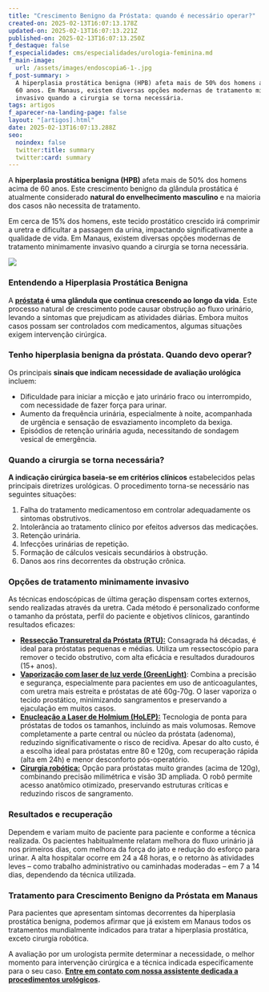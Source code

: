 ```yaml
---
title: "Crescimento Benigno da Próstata: quando é necessário operar?"
created-on: 2025-02-13T16:07:13.178Z
updated-on: 2025-02-13T16:07:13.221Z
published-on: 2025-02-13T16:07:13.250Z
f_destaque: false
f_especialidades: cms/especialidades/urologia-feminina.md
f_main-image:
  url: /assets/images/endoscopia6-1-.jpg
f_post-summary: >
  A hiperplasia prostática benigna (HPB) afeta mais de 50% dos homens acima de
  60 anos. Em Manaus, existem diversas opções modernas de tratamento minimamente
  invasivo quando a cirurgia se torna necessária.
tags: artigos
f_aparecer-na-landing-page: false
layout: "[artigos].html"
date: 2025-02-13T16:07:13.288Z
seo:
  noindex: false
  twitter:title: summary
  twitter:card: summary
---
```

A **hiperplasia prostática benigna (HPB)** afeta mais de 50% dos homens acima de 60 anos. Este crescimento benigno da glândula prostática é atualmente considerado **natural do envelhecimento masculino** e na maioria dos casos não necessita de tratamento.

Em cerca de 15% dos homens, este tecido prostático crescido irá comprimir a uretra e dificultar a passagem da urina, impactando significativamente a qualidade de vida. Em Manaus, existem diversas opções modernas de tratamento minimamente invasivo quando a cirurgia se torna necessária.

![](/assets/images/próstata-obstruindo-canal-da-urina-1-1-1-.png)

### Entendendo a Hiperplasia Prostática Benigna

A **[próstata](https://uroconsult.com.br/artigos/a-prostata-e-sua-importancia-na-saude-masculina/) é uma glândula que continua crescendo ao longo da vida**. Este processo natural de crescimento pode causar obstrução ao fluxo urinário, levando a sintomas que prejudicam as atividades diárias. Embora muitos casos possam ser controlados com medicamentos, algumas situações exigem intervenção cirúrgica.

### Tenho hiperplasia benigna da próstata. Quando devo operar?

Os principais **sinais que indicam necessidade de avaliação urológica** incluem:

* Dificuldade para iniciar a micção e jato urinário fraco ou interrompido, com necessidade de fazer força para urinar.
* Aumento da frequência urinária, especialmente à noite, acompanhada de urgência e sensação de esvaziamento incompleto da bexiga.
* Episódios de retenção urinária aguda, necessitando de sondagem vesical de emergência.

### Quando a cirurgia se torna necessária?

**A indicação cirúrgica baseia-se em critérios clínicos** estabelecidos pelas principais diretrizes urológicas. O procedimento torna-se necessário nas seguintes situações:

1. Falha do tratamento medicamentoso em controlar adequadamente os sintomas obstrutivos.
2. Intolerância ao tratamento clínico por efeitos adversos das medicações.
3. Retenção urinária.
4. Infecções urinárias de repetição.
5. Formação de cálculos vesicais secundários à obstrução.
6. Danos aos rins decorrentes da obstrução crônica.

### Opções de tratamento minimamente invasivo

As técnicas endoscópicas de última geração dispensam cortes externos, sendo realizadas através da uretra. Cada método é personalizado conforme o tamanho da próstata, perfil do paciente e objetivos clínicos, garantindo resultados eficazes:

* **[Ressecção Transuretral da Próstata (RTU):](https://uroconsult.com.br/artigos/transuretral-resseccao-da-prostata-rtu-uma-excelente-opcao-de-tratamento-da-hiperplasia-prostatica-benigna/)** Consagrada há décadas, é ideal para próstatas pequenas e médias. Utiliza um ressectoscópio para remover o tecido obstrutivo, com alta eficácia e resultados duradouros (15+ anos).
* **[Vaporiza](https://uroconsult.com.br/artigos/entenda-o-greenlight/)****[ção](https://uroconsult.com.br/artigos/entenda-o-greenlight/)****[ com laser de luz verde (GreenLight)](https://uroconsult.com.br/artigos/entenda-o-greenlight/)**: Combina a precisão e segurança, especialmente para pacientes em uso de anticoagulantes, com uretra mais estreita e próstatas de até 60g-70g. O laser vaporiza o tecido prostático, minimizando sangramentos e preservando a ejaculação em muitos casos.
* **[Enucleação a Laser de Holmium (HoLEP):](https://uroconsult.com.br/artigos/holep-tratamento-moderno-e-minimamente-invasivo-para-pr%C3%B3stata-aumentada/)** Tecnologia de ponta para próstatas de todos os tamanhos, incluindo as mais volumosas. Remove completamente a parte central ou núcleo da próstata (adenoma), reduzindo significativamente o risco de recidiva. Apesar do alto custo, é a escolha ideal para próstatas entre 80 e 120g, com recuperação rápida  (alta em 24h) e menor desconforto pós-operatório.
* **[Cirurgia robótica:](https://uroconsult.com.br/artigos/cirurgia-robotica-para-cancer-de-prostata-vantagens-e-desvantagens/)** Opção para próstatas muito grandes (acima de 120g), combinando precisão milimétrica e visão 3D ampliada. O robô permite acesso anatômico otimizado, preservando estruturas críticas e reduzindo riscos de sangramento.

### **Resultados e recuperação**

Dependem e variam muito de paciente para paciente e conforme a técnica realizada. Os pacientes habitualmente relatam melhora do fluxo urinário já nos primeiros dias, com melhora da força do jato e redução do esforço para urinar. A alta hospitalar ocorre em 24 a 48 horas, e o retorno às atividades leves – como trabalho administrativo ou caminhadas moderadas – em 7 a 14 dias, dependendo da técnica utilizada.

### Tratamento para Crescimento Benigno da Próstata em Manaus

Para pacientes que apresentam sintomas decorrentes da hiperplasia prostática benigna, podemos afirmar que já existem em Manaus todos os tratamentos mundialmente indicados para tratar a hiperplasia prostática, exceto cirurgia robótica.

A avaliação por um urologista permite determinar a necessidade, o melhor momento para intervenção cirúrgica e a técnica indicada especificamente para o seu caso. **[Entre em contato com nossa assistente dedicada a procedimentos urológicos](https://api.whatsapp.com/send?phone=5592982252490).**
